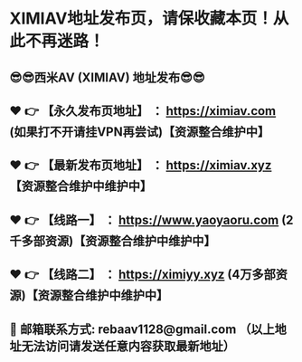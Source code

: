<h1>XIMIAV地址发布页，请保收藏本页！从此不再迷路！</h1>
<h2>😎😎西米AV (XIMIAV) 地址发布😎😎 </h2>
<h2>❤️ 👉 【永久发布页地址】 ： <a href="https://ximiav.com">https://ximiav.com</a> (如果打不开请挂VPN再尝试)【资源整合维护中】</h2>
<h2>❤️ 👉 【最新发布页地址】 ： <a href="https://ximiav.xyz">https://ximiav.xyz</a> 【资源整合维护中维护中】</h2>
<h2>❤️ 👉 【线路一】 ： <a href="https://www.yaoyaoru.com">https://www.yaoyaoru.com</a> (2千多部资源)【资源整合维护中维护中】</h2>
<h2>❤️ 👉 【线路二】 ： <a href="https://ximiyy.xyz">https://ximiyy.xyz</a> (4万多部资源)【资源整合维护中维护中】</h2>
<h2>📧 邮箱联系方式: rebaav1128@gmail.com （以上地址无法访问请发送任意内容获取最新地址）</h2>
